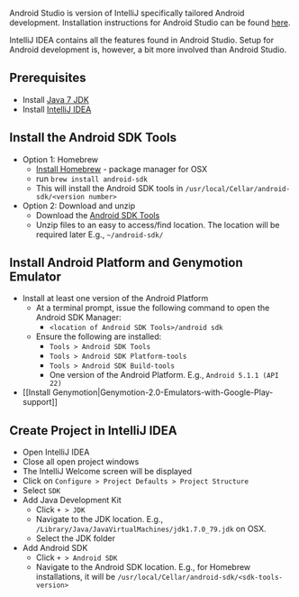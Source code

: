 Android Studio is version of IntelliJ specifically tailored Android development.  Installation instructions for Android Studio can be found [here](http://goo.gl/X2SVFR).

IntelliJ IDEA contains all the features found in Android Studio.  Setup for Android development is, however, a bit more involved than Android Studio.

## Prerequisites
* Install [Java 7 JDK](http://www.oracle.com/technetwork/java/javase/downloads)
* Install [IntelliJ IDEA](https://www.jetbrains.com/idea/download/)

## Install the Android SDK Tools
* Option 1: Homebrew
  * [Install Homebrew](http://brew.sh/) - package manager for OSX
  * run `brew install android-sdk`
  * This will install the Android SDK tools in `/usr/local/Cellar/android-sdk/<version number>`
* Option 2: Download and unzip
  * Download the [Android SDK Tools](https://developer.android.com/sdk/installing/index.html?pkg=tools)
  * Unzip files to an easy to access/find location.  The location will be required later E.g., `~/android-sdk/`

## Install Android Platform and Genymotion Emulator
* Install at least one version of the Android Platform
  * At a terminal prompt, issue the following command to open the Android SDK Manager:
    * `<location of Android SDK Tools>/android sdk`
  * Ensure the following are installed:
    * `Tools > Android SDK Tools`
    * `Tools > Android SDK Platform-tools`
    * `Tools > Android SDK Build-tools`
    * One version of the Android Platform.  E.g., `Android 5.1.1 (API 22)`
* [[Install Genymotion|Genymotion-2.0-Emulators-with-Google-Play-support]]

## Create Project in IntelliJ IDEA
* Open IntelliJ IDEA
* Close all open project windows
* The IntelliJ Welcome screen will be displayed
* Click on `Configure > Project Defaults > Project Structure`
* Select `SDK`
* Add Java Development Kit
  * Click `+ > JDK`
  * Navigate to the JDK location.  E.g., `/Library/Java/JavaVirtualMachines/jdk1.7.0_79.jdk` on OSX.
  * Select the JDK folder
* Add Android SDK
  * Click `+ > Android SDK`
  * Navigate to the Android SDK location.  E.g., for Homebrew installations, it will be `/usr/local/Cellar/android-sdk/<sdk-tools-version>`

  




